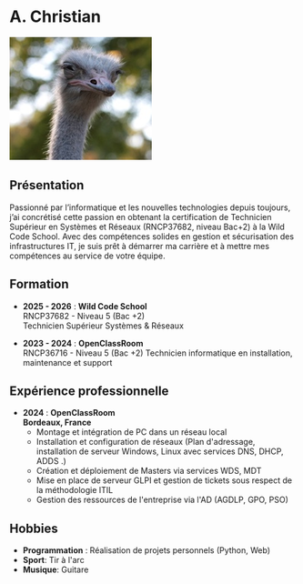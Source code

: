
# A. Christian

![Photo de profil](https://github.com/christianwildcodeschool-dotcom/CV/blob/main/photo.jpg)

## Présentation

Passionné par l’informatique et les nouvelles technologies depuis toujours, j’ai concrétisé cette passion en obtenant la certification de Technicien Supérieur en Systèmes et Réseaux (RNCP37682, niveau Bac+2) à la Wild Code School. Avec des compétences solides en gestion et sécurisation des infrastructures IT, je suis prêt à démarrer ma carrière et à mettre mes compétences au service de votre équipe.

## Formation

- **2025 - 2026** : **Wild Code School**  
    RNCP37682 - Niveau 5 (Bac +2)  
    Technicien Supérieur Systèmes & Réseaux
    
- **2023 - 2024** : **OpenClassRoom**  
    RNCP36716 - Niveau 5 (Bac +2)
	Technicien informatique en installation, maintenance et support

## Expérience professionnelle

- **2024** : **OpenClassRoom**  
    **Bordeaux, France**
	- Montage et intégration de PC dans un réseau local 
	- Installation et configuration de réseaux (Plan d'adressage, installation de serveur Windows, Linux avec services DNS, DHCP, ADDS .) 
	- Création et déploiement de Masters via services WDS, MDT 
	- Mise en place de serveur GLPI et gestion de tickets sous respect de la méthodologie ITIL 
	- Gestion des ressources de l'entreprise via l'AD (AGDLP, GPO, PSO)

## Hobbies

- **Programmation** : Réalisation de projets personnels (Python, Web)
- **Sport**: Tir à l'arc
- **Musique**: Guitare
